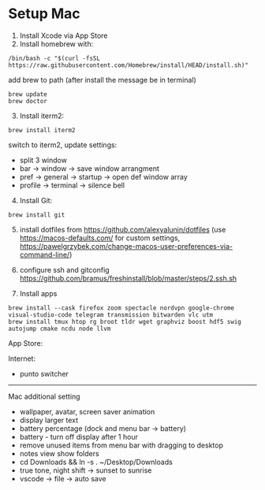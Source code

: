 # Setup Mac

1. Install Xcode via App Store
2. Install homebrew with:
```
/bin/bash -c "$(curl -fsSL https://raw.githubusercontent.com/Homebrew/install/HEAD/install.sh)"
```
add brew to path (after install the message be in terminal)
```
brew update
brew doctor
```

3. Install iterm2: 
```
brew install iterm2
```
switch to iterm2, update settings:
- split 3 window
- bar -> window -> save window arrangment 
- pref -> general -> startup -> open def window array
- profile -> terminal -> silence bell

4.  Install Git: 
```
brew install git
```

5. install dotfiles from https://github.com/alexyalunin/dotfiles (use https://macos-defaults.com/ for custom settings, https://pawelgrzybek.com/change-macos-user-preferences-via-command-line/)

6. configure ssh and gitconfig
https://github.com/bramus/freshinstall/blob/master/steps/2.ssh.sh

7. Install apps
```
brew install --cask firefox zoom spectacle nordvpn google-chrome visual-studio-code telegram transmission bitwarden vlc utm
brew install tmux htop rg broot tldr wget graphviz boost hdf5 swig autojump cmake ncdu node llvm 
```
App Store:

Internet:
- punto switcher 

-------------
Mac additional setting
- wallpaper, avatar, screen saver animation
- display larger text
- battery percentage (dock and menu bar -> battery)
- battery - turn off display after 1 hour
- remove unused items from menu bar with dragging to desktop
- notes view show folders
- cd Downloads && ln -s . ~/Desktop/Downloads
- true tone, night shift -> sunset to sunrise
- vscode -> file -> auto save
